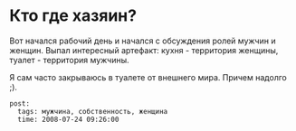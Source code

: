 # Кто где хазяин?

Вот начался рабочий день и начался с обсуждения ролей мужчин и женщин. Выпал интересный 
артефакт: кухня - территория женщины, туалет - территория мужчины.

Я сам часто закрываюсь в туалете от внешнего мира. Причем надолго ;).

```
post:   
  tags: мужчина, собственность, женщина
  time: 2008-07-24 09:26:00
```